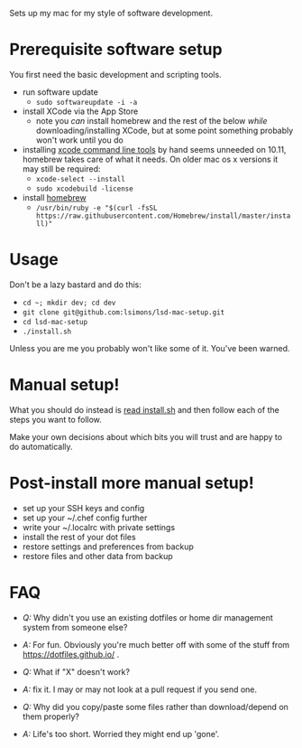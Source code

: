 Sets up my mac for my style of software development.

Prerequisite software setup
===========================
You first need the basic development and scripting tools.

* run software update
  * `sudo softwareupdate -i -a`
* install XCode via the App Store
  * note you _can_ install homebrew and the rest of the below _while_ downloading/installing XCode, but at some point something probably won't work until you do
* installing [xcode command line tools](http://stackoverflow.com/questions/9329243/xcode-4-4-and-later-install-command-line-tools) by hand seems unneeded on 10.11, homebrew takes care of what it needs. On older mac os x versions it may still be required:
  * `xcode-select --install`
  * `sudo xcodebuild -license`
* install [homebrew](http://brew.sh/)
  * `/usr/bin/ruby -e "$(curl -fsSL https://raw.githubusercontent.com/Homebrew/install/master/install)"`

Usage
=====
Don't be a lazy bastard and do this:

* `cd ~; mkdir dev; cd dev`
* `git clone git@github.com:lsimons/lsd-mac-setup.git`
* `cd lsd-mac-setup`
* `./install.sh`

Unless you are me you probably won't like some of it. You've been warned.

Manual setup!
=============
What you should do instead is [read install.sh](install.sh) and then follow each of the steps you want to follow.

Make your own decisions about which bits you will trust and are happy to do automatically.

Post-install more manual setup!
===============================
* set up your SSH keys and config
* set up your ~/.chef config further
* write your ~/.localrc with private settings
* install the rest of your dot files
* restore settings and preferences from backup
* restore files and other data from backup

FAQ
===
* *Q:* Why didn't you use an existing dotfiles or home dir management system from someone else?
* *A:* For fun. Obviously you're much better off with some of the stuff from https://dotfiles.github.io/ .

* *Q:* What if "X" doesn't work?
* *A:* fix it. I may or may not look at a pull request if you send one.

* *Q:* Why did you copy/paste some files rather than download/depend on them properly?
* *A:* Life's too short. Worried they might end up 'gone'.
